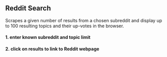 ## Reddit Search

Scrapes a given number of results from a chosen subreddit and display up to 100 resulting topics and their up-votes in the browser.

#### 1. enter known subreddit and topic limit
#### 2. click on results to link to Reddit webpage
